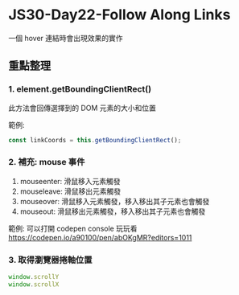 # JS30-Day22-Follow Along Links
一個 hover 連結時會出現效果的實作

## 重點整理
### 1. element.getBoundingClientRect()
此方法會回傳選擇到的 DOM 元素的大小和位置

範例:
```javascript
const linkCoords = this.getBoundingClientRect();
```

### 2. 補充: mouse 事件
1. mouseenter: 滑鼠移入元素觸發
2. mouseleave: 滑鼠移出元素觸發
3. mouseover: 滑鼠移入元素觸發，移入移出其子元素也會觸發
4. mouseout: 滑鼠移出元素觸發，移入移出其子元素也會觸發

範例: 可以打開 codepen console 玩玩看
https://codepen.io/a90100/pen/abOKgMR?editors=1011

### 3. 取得瀏覽器捲軸位置
```javascript
window.scrollY
window.scrollX
```